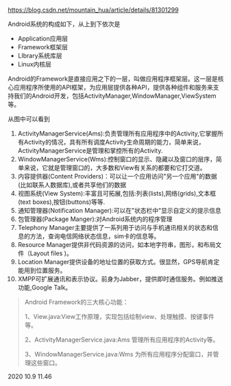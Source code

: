 https://blog.csdn.net/mountain_hua/article/details/81301299

Android系统的构成如下，从上到下依次是

- Application应用层
- Framework框架层
- LIbrary系统库层
- Linux内核层

Android的Framework是直接应用之下的一层，叫做应用程序框架层。这一层是核心应用程序所使用的API框架，为应用层提供各种API，提供各种组件和服务来支持我们的Android开发，包括ActivityManager,WindowManager,ViewSystem等。 

从图中可以看到

1. ActivityManagerService(Ams):负责管理所有应用程序中的Activity,它掌握所有Activity的情况，具有所有调度Activity生命周期的能力，简单来说，ActivityManagerService是管理和掌控所有的Activity.
2. WindowManagerService(Wms):控制窗口的显示、隐藏以及窗口的层序，简单来说，它就是管理窗口的，大多数和View有关系的都要和它打交道。
3. 内容提供器(Content Providers)：可以让一个应用访问"另一个应用"的数据(比如联系人数据库),或者共享他们的数据
4. 视图系统(View System):丰富且可拓展,包括:列表(lists),网络(grids),文本框(text boxes),按钮(buttons)等等.
5. 通知管理器(Notification Manager):可以在"状态栏中"显示自定义的提示信息
6. 包管理器(Package Manger):对Android系统内的程序管理
7. Telephony Manager主要提供了一系列用于访问与手机通讯相关的状态和信息的方法，查询电信网络状态信息，sim卡的信息等。
8. Resource Manager提供非代码资源的访问，如本地字符串，图形，和布局文件（Layout files )。
9. Location Manager提供设备的地址位置的获取方式。很显然，GPS导航肯定能用到位置服务。
10. XMPP可扩展通讯和表示协议。前身为Jabber，提供即时通信服务。例如推送功能,Google Talk。

> Android Framework的三大核心功能：
>
> 1、View.java:View工作原理，实现包括绘制view、处理触摸、按键事件等。
>
> 2、ActivityManagerService.java:Ams 管理所有应用程序的Activity等。
>
> 3、WindowManagerService.java:Wms 为所有应用程序分配窗口，并管理这些窗口。





2020 10.9 11.46
